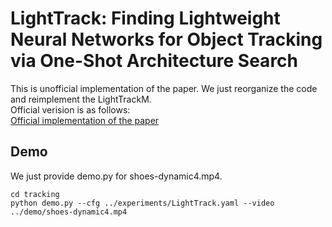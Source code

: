 # LightTrack: Finding Lightweight Neural Networks for Object Tracking via One-Shot Architecture Search

This is unofficial implementation of the paper.
We just reorganize the code and reimplement the LightTrackM.  
Official verision is as follows:  
[Official implementation of the paper](https://github.com/researchmm/LightTrack)

## Demo
We just provide demo.py for shoes-dynamic4.mp4.
```
cd tracking
python demo.py --cfg ../experiments/LightTrack.yaml --video ../demo/shoes-dynamic4.mp4
```
